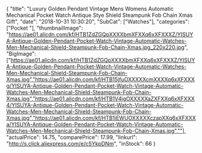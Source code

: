 {
	"title": "Luxury Golden Pendant Vintage Mens Womens Automatic Mechanical Pocket Watch Antique Stye Shield Steampunk Fob Chain Xmas Gift",
	"date": "2018-10-31 10:30:20",
	"SubCat": ["Watches"],
	"categories": ["Pocket "],
	"thumbnailImage": "https://ae01.alicdn.com/kf/HTB1ZdZGQpXXXXbmXFXXq6xXFXXXZ/YISUYA-Antique-Golden-Pendant-Pocket-Watch-Vintage-Automatic-Watches-Men-Mechanical-Shield-Steampunk-Fob-Chain-Xmas.jpg_220x220.jpg",
	"BigImage": ["https://ae01.alicdn.com/kf/HTB1ZdZGQpXXXXbmXFXXq6xXFXXXZ/YISUYA-Antique-Golden-Pendant-Pocket-Watch-Vintage-Automatic-Watches-Men-Mechanical-Shield-Steampunk-Fob-Chain-Xmas.jpg","https://ae01.alicdn.com/kf/HTB15jfuOXXXXXcmXXXXq6xXFXXXg/YISUYA-Antique-Golden-Pendant-Pocket-Watch-Vintage-Automatic-Watches-Men-Mechanical-Shield-Steampunk-Fob-Chain-Xmas.jpg","https://ae01.alicdn.com/kf/HTB1V4jgOXXXXXaZXFXXq6xXFXXX4/YISUYA-Antique-Golden-Pendant-Pocket-Watch-Vintage-Automatic-Watches-Men-Mechanical-Shield-Steampunk-Fob-Chain-Xmas.jpg","https://ae01.alicdn.com/kf/HTB1iEWUOXXXXXczapXXq6xXFXXXa/YISUYA-Antique-Golden-Pendant-Pocket-Watch-Vintage-Automatic-Watches-Men-Mechanical-Shield-Steampunk-Fob-Chain-Xmas.jpg",""],
	"actualPrice": 14.75,
	"comparePrice": 17.99,
	"linkurl": "http://s.click.aliexpress.com/e/c5YkpDNm",
	"inStock": 66
}
